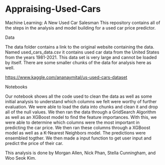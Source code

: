 # Appraising-Used-Cars
Machine Learning: A New Used Car Salesman
This repository contains all of the steps in the analysis and model building for a used car price predictor. 

Data

The data folder contains a link to the original website containing the data. Named used_cars_data.csv it contains used car data from the United States from the years 1981-2021. This data set is very large and cannot be loaded by itself. There are some smaller chunks of the data for analysis here as well.

https://www.kaggle.com/ananaymital/us-used-cars-dataset

Notebooks

Our notebook shows all the code used to clean the data as well as some initial analysis to understand which columns we felt were worthy of further evaluation. We were able to load the data into chunks and clean it and drop all of the null values. We then ran the data through a GridSearch Algorithm as well as an XGBoost model to find the feature importances. With this, we were able to determine which columns were the most important in predicting the car price. We then ran these columns through a XGBoost model as well as a K-Nearest Neighbors model. The predictions were ensembled togther. We then made a input function to get user input and predict the price of their car.


This analysis is done by Morgan Allen, Nick Phan, Stella Cunningham, and Woo Seok Kim.
